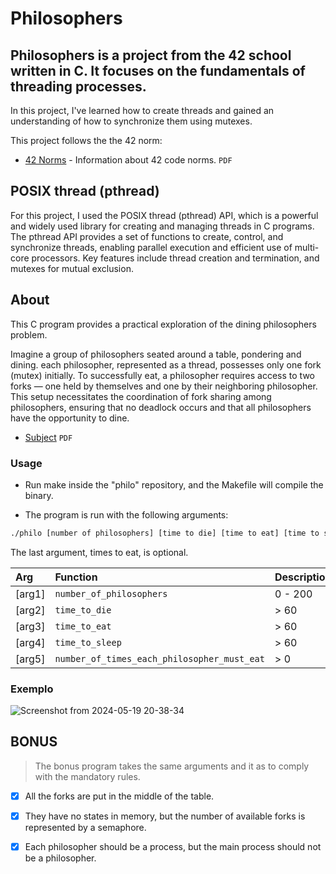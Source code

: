 # Philosophers

## Philosophers is a project from the 42 school written in C. It focuses on the fundamentals of threading processes.

In this project, I've learned how to create threads and gained an understanding of how to synchronize them using mutexes.

This project follows the the 42 norm:
* [42 Norms](https://github.com/42School/norminette/blob/master/pdf/en.norm.pdf) - Information about 42 code norms. `PDF`



##  POSIX thread (pthread)

For this project, I used the POSIX thread (pthread) API, which is a powerful and widely used library for creating and managing threads in C programs. The pthread API provides a set of functions to create, control, and synchronize threads, enabling parallel execution and efficient use of multi-core processors. Key features include thread creation and termination, and mutexes for mutual exclusion.

## About

This C program provides a practical exploration of the dining philosophers problem. 

Imagine a group of philosophers seated around a table, pondering and dining. each philosopher, represented as a thread, possesses only one fork (mutex) initially. To successfully eat, a philosopher requires access to two forks — one held by themselves and one by their neighboring philosopher. This setup necessitates the coordination of fork sharing among philosophers, ensuring that no deadlock occurs and that all philosophers have the opportunity to dine.
- [Subject](https://github.com/jotavare/philosophers/blob/master/subject/en_subject_philosophers.pdf) `PDF`

### Usage

 - Run make inside the "philo" repository, and the Makefile will compile the binary.

- The program is run with the following arguments:

```bash
./philo [number of philosophers] [time to die] [time to eat] [time to sleep] [times to eat]
```
The last argument, times to eat, is optional.

| Arg | Function | Description |
| :- | :- | :- |
| [arg1] | `number_of_philosophers`                   | 0 - 200|
| [arg2] | `time_to_die`                               | > 60  |
| [arg3] | `time_to_eat`                               | > 60  |
| [arg4] | `time_to_sleep`                             | > 60|
| [arg5] | `number_of_times_each_philosopher_must_eat` | > 0|

### Exemplo
![Screenshot from 2024-05-19 20-38-34](https://github.com/Jburlama/Philosophers/assets/132925534/3480d95f-2f05-43bb-90a7-73ca074f873a)

## BONUS
> The bonus program takes the same arguments and it as to comply with the mandatory rules.
- [X] All the forks are put in the middle of the table.
- [X] They have no states in memory, but the number of available forks is represented by a semaphore.
- [X] Each philosopher should be a process, but the main process should not be a philosopher.

